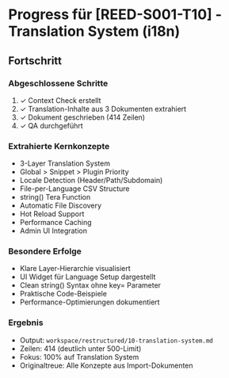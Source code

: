 # Progress für [REED-S001-T10] - Translation System (i18n)

## Fortschritt

### Abgeschlossene Schritte
1. ✓ Context Check erstellt
2. ✓ Translation-Inhalte aus 3 Dokumenten extrahiert
3. ✓ Dokument geschrieben (414 Zeilen)
4. ✓ QA durchgeführt

### Extrahierte Kernkonzepte
- 3-Layer Translation System
- Global > Snippet > Plugin Priority
- Locale Detection (Header/Path/Subdomain)
- File-per-Language CSV Structure
- string() Tera Function
- Automatic File Discovery
- Hot Reload Support
- Performance Caching
- Admin UI Integration

### Besondere Erfolge
- Klare Layer-Hierarchie visualisiert
- UI Widget für Language Setup dargestellt
- Clean string() Syntax ohne key= Parameter
- Praktische Code-Beispiele
- Performance-Optimierungen dokumentiert

### Ergebnis
- Output: `workspace/restructured/10-translation-system.md`
- Zeilen: 414 (deutlich unter 500-Limit)
- Fokus: 100% auf Translation System
- Originaltreue: Alle Konzepte aus Import-Dokumenten